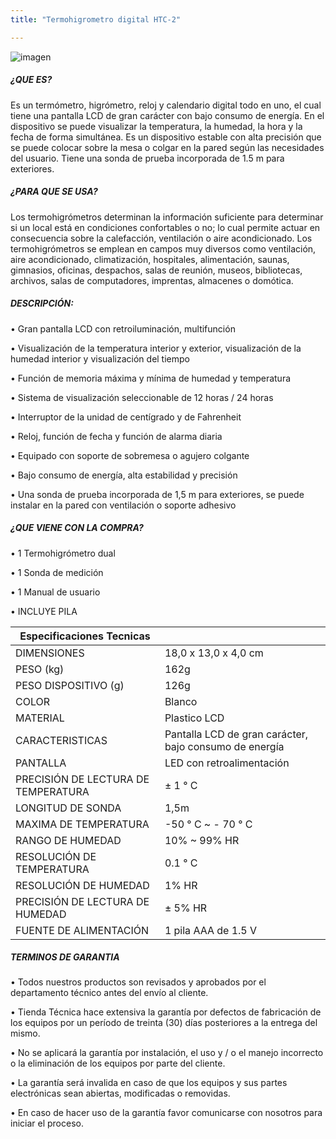 ```yaml
---
title: "Termohigrometro digital HTC-2"

---
```



![imagen](/htc-2_Termohigrometro_Digital_Sonda_Temp_y_Humedad.png)


##### ¿QUE ES?

Es un termómetro, higrómetro, reloj y calendario digital todo en uno, el cual tiene una pantalla LCD de gran carácter
con bajo consumo de energía. En el dispositivo se puede visualizar la temperatura, la humedad, la hora y la fecha de
forma simultánea. Es un dispositivo estable con alta precisión que se puede colocar sobre la mesa o colgar en la pared
según las necesidades del usuario. Tiene una sonda de prueba incorporada de 1.5 m para exteriores.

##### ¿PARA QUE SE USA?

Los termohigrómetros determinan la información suficiente para determinar si un local está en condiciones confortables o
no; lo cual permite actuar en consecuencia sobre la calefacción, ventilación o aire acondicionado.
Los termohigrómetros se emplean en campos muy diversos como ventilación, aire acondicionado, climatización, hospitales,
alimentación, saunas, gimnasios, oficinas, despachos, salas de reunión, museos, bibliotecas, archivos, salas de
computadores, imprentas, almacenes o domótica.

##### DESCRIPCIÓN:

• Gran pantalla LCD con retroiluminación, multifunción

• Visualización de la temperatura interior y exterior, visualización de la humedad interior y visualización del tiempo

• Función de memoria máxima y mínima de humedad y temperatura

• Sistema de visualización seleccionable de 12 horas / 24 horas

• Interruptor de la unidad de centígrado y de Fahrenheit

• Reloj, función de fecha y función de alarma diaria

• Equipado con soporte de sobremesa o agujero colgante

• Bajo consumo de energía, alta estabilidad y precisión

• Una sonda de prueba incorporada de 1,5 m para exteriores, se puede instalar en la pared con ventilación o
soporte adhesivo

##### ¿QUE VIENE CON LA COMPRA?

• 1 Termohigrómetro dual

• 1 Sonda de medición

• 1 Manual de usuario

• INCLUYE PILA

| Especificaciones Tecnicas                    |                                                        |
|----------------------------------------------|--------------------------------------------------------|
| DIMENSIONES                                  | 18,0 x 13,0 x 4,0 cm                                   |
| PESO (kg)                                    | 162g                                                   |
| PESO DISPOSITIVO (g)                         | 126g                                                   |
| COLOR                                        | Blanco                                                 |
| MATERIAL                                     | Plastico LCD                                           | 
| CARACTERISTICAS                              | Pantalla LCD de gran carácter, bajo consumo de energía | 
| PANTALLA	                                    | LED con retroalimentación                              |
| PRECISIÓN DE LECTURA DE TEMPERATURA          | 	± 1 ° C                                               | 
| LONGITUD DE SONDA	                           | 1,5m                                                   |
| MAXIMA DE TEMPERATURA	                       | -50 ° C ~ - 70 ° C                                     |                                     
| RANGO DE HUMEDAD	                            | 10% ~ 99% HR                                           |                                        
| RESOLUCIÓN DE TEMPERATURA	                   | 0.1 ° C                                                |                                                
| RESOLUCIÓN DE HUMEDAD 	                      | 1% HR                                                  |                                                  
| PRECISIÓN DE LECTURA DE HUMEDAD              | 	± 5% HR                                               |                                              
| FUENTE DE ALIMENTACIÓN	                      | 1 pila AAA de 1.5 V                                    |                                    



##### TERMINOS DE GARANTIA

• Todos nuestros productos son revisados y aprobados por el departamento técnico antes del envío al cliente.

• Tienda Técnica hace extensiva la garantía por defectos de fabricación de los equipos por un período de treinta (30)
días posteriores a la entrega del mismo.

• No se aplicará la garantía por instalación, el uso y / o el manejo incorrecto o la eliminación de los equipos por
parte del cliente.

• La garantía será invalida en caso de que los equipos y sus partes electrónicas sean abiertas, modificadas o removidas.

• En caso de hacer uso de la garantía favor comunicarse con nosotros para iniciar el proceso.



